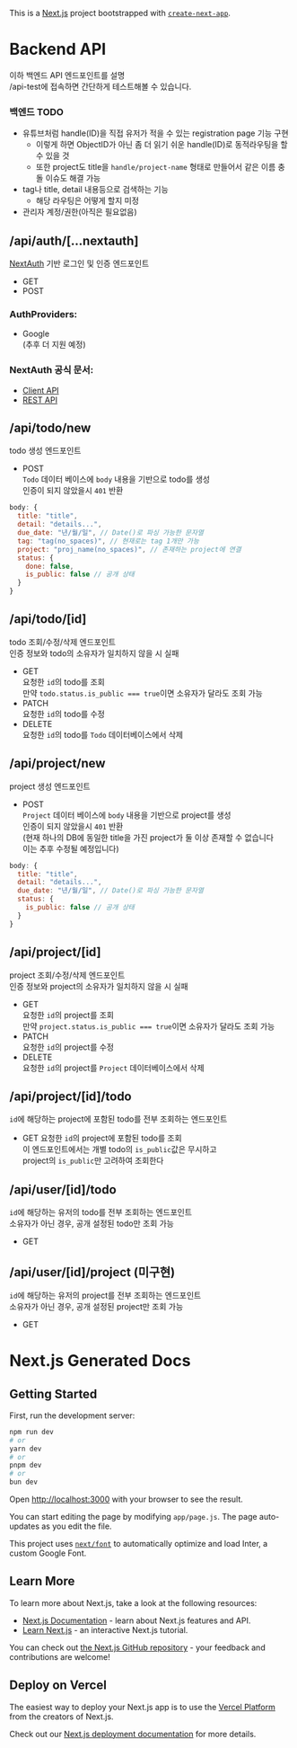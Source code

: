 This is a [Next.js](https://nextjs.org/) project bootstrapped with [`create-next-app`](https://github.com/vercel/next.js/tree/canary/packages/create-next-app).

# Backend API
이하 백엔드 API 엔드포인트를 설명  
/api-test에 접속하면 간단하게 테스트해볼 수 있습니다.

### 백엔드 TODO
 * 유튜브처럼 handle(ID)을 직접 유저가 적을 수 있는 registration page 기능 구현
   - 이렇게 하면 ObjectID가 아닌 좀 더 읽기 쉬운 handle(ID)로 동적라우팅을 할 수 있을 것
   - 또한 project도 title을 `handle/project-name` 형태로 만들어서 같은 이름 충돌 이슈도 해결 가능
 * tag나 title, detail 내용등으로 검색하는 기능
   - 해당 라우팅은 어떻게 할지 미정
 * 관리자 계정/권한(아직은 필요없음)

## /api/auth/[...nextauth]
[NextAuth](https://next-auth.js.org/) 기반 로그인 및 인증 엔드포인트
 * GET
 * POST

### AuthProviders:
 * Google  
 (추후 더 지원 예정)

### NextAuth 공식 문서:
 * [Client API](https://next-auth.js.org/getting-started/client)
 * [REST API](https://next-auth.js.org/getting-started/rest-api)

## /api/todo/new
todo 생성 엔드포인트
 * POST  
   `Todo` 데이터 베이스에 `body` 내용을 기반으로 todo를 생성  
   인증이 되지 않았을시 `401` 반환
```js
body: {
  title: "title",
  detail: "details...",
  due_date: "년/월/일", // Date()로 파싱 가능한 문자열
  tag: "tag(no_spaces)", // 현재로는 tag 1개만 가능
  project: "proj_name(no_spaces)", // 존재하는 project에 연결
  status: {
    done: false,
    is_public: false // 공개 상태
  }
}
```

## /api/todo/[id]
todo 조회/수정/삭제 엔드포인트  
인증 정보와 todo의 소유자가 일치하지 않을 시 실패
 * GET  
   요청한 `id`의 todo를 조회  
   만약 `todo.status.is_public === true`이면 소유자가 달라도 조회 가능
 * PATCH  
   요청한 `id`의 todo를 수정
 * DELETE  
   요청한 `id`의 todo를 `Todo` 데이터베이스에서 삭제

## /api/project/new
project 생성 엔드포인트
 * POST  
   `Project` 데이터 베이스에 `body` 내용을 기반으로 project를 생성  
   인증이 되지 않았을시 `401` 반환  
   (현재 하나의 DB에 동일한 title을 가진 project가 둘 이상 존재할 수 없습니다  
   이는 추후 수정될 예정입니다)
```js
body: {
  title: "title",
  detail: "details...",
  due_date: "년/월/일", // Date()로 파싱 가능한 문자열
  status: {
    is_public: false // 공개 상태
  }
}
```

## /api/project/[id]
project 조회/수정/삭제 엔드포인트  
인증 정보와 project의 소유자가 일치하지 않을 시 실패
 * GET  
   요청한 `id`의 project를 조회  
   만약 `project.status.is_public === true`이면 소유자가 달라도 조회 가능
 * PATCH  
   요청한 `id`의 project를 수정
 * DELETE  
   요청한 `id`의 project를 `Project` 데이터베이스에서 삭제

## /api/project/[id]/todo
`id`에 해당하는 project에 포함된 todo를 전부 조회하는 엔드포인트
 * GET
   요청한 `id`의 project에 포함된 todo를 조회  
   이 엔드포인트에서는 개별 todo의 `is_public`값은 무시하고  
   project의 `is_public`만 고려하여 조회한다

## /api/user/[id]/todo
`id`에 해당하는 유저의 todo를 전부 조회하는 엔드포인트  
소유자가 아닌 경우, 공개 설정된 todo만 조회 가능
 * GET

## /api/user/[id]/project (미구현)
`id`에 해당하는 유저의 project를 전부 조회하는 엔드포인트  
소유자가 아닌 경우, 공개 설정된 project만 조회 가능
 * GET

# Next.js Generated Docs

## Getting Started

First, run the development server:

```bash
npm run dev
# or
yarn dev
# or
pnpm dev
# or
bun dev
```

Open [http://localhost:3000](http://localhost:3000) with your browser to see the result.

You can start editing the page by modifying `app/page.js`. The page auto-updates as you edit the file.

This project uses [`next/font`](https://nextjs.org/docs/basic-features/font-optimization) to automatically optimize and load Inter, a custom Google Font.

## Learn More

To learn more about Next.js, take a look at the following resources:

- [Next.js Documentation](https://nextjs.org/docs) - learn about Next.js features and API.
- [Learn Next.js](https://nextjs.org/learn) - an interactive Next.js tutorial.

You can check out [the Next.js GitHub repository](https://github.com/vercel/next.js/) - your feedback and contributions are welcome!

## Deploy on Vercel

The easiest way to deploy your Next.js app is to use the [Vercel Platform](https://vercel.com/new?utm_medium=default-template&filter=next.js&utm_source=create-next-app&utm_campaign=create-next-app-readme) from the creators of Next.js.

Check out our [Next.js deployment documentation](https://nextjs.org/docs/deployment) for more details.
